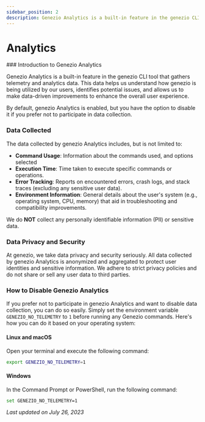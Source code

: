 ```yaml
---
sidebar_position: 2
description: Genezio Analytics is a built-in feature in the genezio CLI tool that gathers telemetry and analytics data. Learn how to enable or disable it to provide crash reports.
---
```


# Analytics

<head>
  <title>Analytics | Genezio Documentation</title>
</head>
### Introduction to Genezio Analytics

Genezio Analytics is a built-in feature in the genezio CLI tool that gathers telemetry and analytics data. This data helps us understand how genezio is being utilized by our users, identifies potential issues, and allows us to make data-driven improvements to enhance the overall user experience.

By default, genezio Analytics is enabled, but you have the option to disable it if you prefer not to participate in data collection.

### Data Collected

The data collected by genezio Analytics includes, but is not limited to:

- **Command Usage**: Information about the commands used, and options selected
- **Execution Time**: Time taken to execute specific commands or operations.
- **Error Tracking**: Reports on encountered errors, crash logs, and stack traces (excluding any sensitive user data).
- **Environment Information**: General details about the user's system (e.g., operating system, CPU, memory) that aid in troubleshooting and compatibility improvements.

We do **NOT** collect any personally identifiable information (PII) or sensitive data.

### Data Privacy and Security

At genezio, we take data privacy and security seriously. All data collected by genezio Analytics is anonymized and aggregated to protect user identities and sensitive information. We adhere to strict privacy policies and do not share or sell any user data to third parties.

### How to Disable Genezio Analytics

If you prefer not to participate in genezio Analytics and want to disable data collection, you can do so easily. Simply set the environment variable `GENEZIO_NO_TELEMETRY` to `1` before running any Genezio commands. Here's how you can do it based on your operating system:

#### Linux and macOS

Open your terminal and execute the following command:

```bash
export GENEZIO_NO_TELEMETRY=1
```

#### Windows

In the Command Prompt or PowerShell, run the following command:

```bash
set GENEZIO_NO_TELEMETRY=1
```

_Last updated on July 26, 2023_
